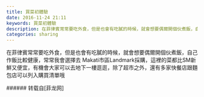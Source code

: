 ```yaml
---
title: 買菜初體驗
date: 2016-11-24 21:11
keywords: 買菜初體驗
description: 在菲律賓常常要吃外食，但是也會有吃膩的時候，就會想要偶爾開個伙煮飯，自己作飯比較健康，常常我會選擇去 Makati市區Landmark採購，這裡的菜都比SM新鮮又便宜，有機會大家可以去地下一樓逛逛，除了超市之外，還有多家快餐店跟麵包店可以列入購買清單哦
categories: sharing
---
```

<td class="t_f" id="postmessage_431604">

在菲律賓常常要吃外食，但是也會有吃膩的時候，就會想要偶爾開個伙煮飯，自己作飯比較健康，常常我會選擇去 Makati市區Landmark採購，這裡的菜都比SM新鮮又便宜，有機會大家可以去地下一樓逛逛，除了超市之外，還有多家快餐店跟麵包店可以列入購買清單哦<br/>
<img alt="" border="0" class="zoom" data-cf-modified-a342126cf5627fa314f98a55-="" file="http://www.flw.ph/data/appbyme/upload/image/201611/24/Jd8PxWFB4Kfi.jpg" id="aimg_Gi4Y0" lazyloadthumb="1" onclick="" onmouseover="" src="http://www.flw.ph/data/appbyme/upload/image/201611/24/Jd8PxWFB4Kfi.jpg"/><br/>
<img alt="" border="0" class="zoom" data-cf-modified-a342126cf5627fa314f98a55-="" file="http://www.flw.ph/data/appbyme/upload/image/201611/24/nVnn2tCH3liX.jpg" id="aimg_jtdfP" lazyloadthumb="1" onclick="" onmouseover="" src="http://www.flw.ph/data/appbyme/upload/image/201611/24/nVnn2tCH3liX.jpg"/><br/>
<img alt="" border="0" class="zoom" data-cf-modified-a342126cf5627fa314f98a55-="" file="http://www.flw.ph/data/appbyme/upload/image/201611/24/5beOHWCK2vdo.jpg" id="aimg_dT6G1" lazyloadthumb="1" onclick="" onmouseover="" src="http://www.flw.ph/data/appbyme/upload/image/201611/24/5beOHWCK2vdo.jpg"/><br/>
<img alt="" border="0" class="zoom" data-cf-modified-a342126cf5627fa314f98a55-="" file="http://www.flw.ph/data/appbyme/upload/image/201611/24/AOiTUKEBMlQS.jpg" id="aimg_jV9W4" lazyloadthumb="1" onclick="" onmouseover="" src="http://www.flw.ph/data/appbyme/upload/image/201611/24/AOiTUKEBMlQS.jpg"/><br/>
<img alt="" border="0" class="zoom" data-cf-modified-a342126cf5627fa314f98a55-="" file="http://www.flw.ph/data/appbyme/upload/image/201611/24/WpsVw56bH7Pe.jpg" id="aimg_TWz1H" lazyloadthumb="1" onclick="" onmouseover="" src="http://www.flw.ph/data/appbyme/upload/image/201611/24/WpsVw56bH7Pe.jpg"/><br/>
<img alt="" border="0" class="zoom" data-cf-modified-a342126cf5627fa314f98a55-="" file="http://www.flw.ph/data/appbyme/upload/image/201611/24/srbcsW4QF0Yr.jpg" id="aimg_cF528" lazyloadthumb="1" onclick="" onmouseover="" src="http://www.flw.ph/data/appbyme/upload/image/201611/24/srbcsW4QF0Yr.jpg"/><br/>
<img alt="" border="0" class="zoom" data-cf-modified-a342126cf5627fa314f98a55-="" file="http://www.flw.ph/data/appbyme/upload/image/201611/24/UFGlIVzxXJl1.jpg" id="aimg_Vhi4n" lazyloadthumb="1" onclick="" onmouseover="" src="http://www.flw.ph/data/appbyme/upload/image/201611/24/UFGlIVzxXJl1.jpg"/><br/>
<img alt="" border="0" class="zoom" data-cf-modified-a342126cf5627fa314f98a55-="" file="http://www.flw.ph/data/appbyme/upload/image/201611/24/RWUjDCVfSDPH.jpg" id="aimg_KE0ov" lazyloadthumb="1" onclick="" onmouseover="" src="http://www.flw.ph/data/appbyme/upload/image/201611/24/RWUjDCVfSDPH.jpg"/><br/>
<img alt="" border="0" class="zoom" data-cf-modified-a342126cf5627fa314f98a55-="" file="http://www.flw.ph/data/appbyme/upload/image/201611/24/lDnBK0S3O7wZ.jpg" id="aimg_hEezf" lazyloadthumb="1" onclick="" onmouseover="" src="http://www.flw.ph/data/appbyme/upload/image/201611/24/lDnBK0S3O7wZ.jpg"/><br/>
<img alt="" border="0" class="zoom" data-cf-modified-a342126cf5627fa314f98a55-="" file="http://www.flw.ph/data/appbyme/upload/image/201611/24/2TPKCw4RVCoN.jpg" id="aimg_zALGo" lazyloadthumb="1" onclick="" onmouseover="" src="http://www.flw.ph/data/appbyme/upload/image/201611/24/2TPKCw4RVCoN.jpg"/><br/>
</td>
###### 转载自[菲龙网]